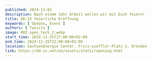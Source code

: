 ```yaml
---
published: 2024-11-02
description: Nach einem Jahr Arbeit wollen wir mit Euch feiern!
title: DD-IX feierliche Eröffnung
keywords: [ Update, Event ]
authors: [ Tassilo ]
image: 002_open_tech_2.webp
start_time: 2024-11-25T17:00:00+02:00
end_time: 2024-11-25T22:00:00+02:00
location: SachsenEnergie Center, Fritz-Loeffler-Platz 2, Dresden
link: https://dd-ix.net/en/assets/static/opening.html
---
```

